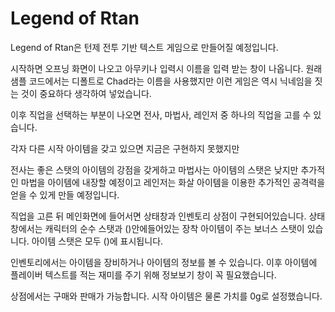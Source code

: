 # Legend of Rtan

Legend of Rtan은 턴제 전투 기반 텍스트 게임으로 만들어질 예정입니다.

시작하면 오프닝 화면이 나오고 아무키나 입력시 이름을 입력 받는 창이 나옵니다.
원래 샘플 코드에서는 디폴트로 Chad라는 이름을 사용했지만 이런 게임은 역시 닉네임을 짓는 것이 중요하다 생각하여 넣었습니다.

이후 직업을 선택하는 부분이 나오면 전사, 마법사, 레인저 중 하나의 직업을 고를 수 있습니다.

각자 다른 시작 아이템을 갖고 있으면 지금은 구현하지 못했지만 

전사는 좋은 스탯의 아이템의 강점을 갖게하고
마법사는 아이템의 스탯은 낮지만 추가적인 마법을 아이템에 내장할 예정이고
레인저는 화살 아이템을 이용한 추가적인 공격력을 얻을 수 있게 만들 예정입니다.

직업을 고른 뒤 메인화면에 들어서면
상태창과 인벤토리 상점이 구현되어있습니다.
상태창에서는 캐릭터의 순수 스탯과 ()안에들어있는 장착 아이템이 주는 보너스 스탯이 있습니다. 아이템 스탯은 모두 ()에 표시됩니다.

인벤토리에서는 아이템을 장비하거나 아이템의 정보를 볼 수 있습니다. 이후 아이템에 플레이버 텍스트를 적는 재미를 주기 위해 정보보기 창이 꼭 필요했습니다.

상점에서는 구매와 판매가 가능합니다. 시작 아이템은 물론 가치를 0g로 설정했습니다.
 
